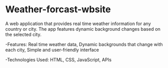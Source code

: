 # Weather-forcast-wbsite
A web application that provides real time weather information for any country or city. The app features dynamic background changes based on the selected city.

-Features: Real time weather data, Dynamic backgrounds that change with each city, Simple and user-friendly interface

-Technologies Used: HTML, CSS, JavaScript, APIs
